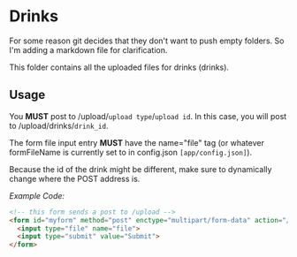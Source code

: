 # Drinks

For some reason git decides that they don't want to push empty folders.
So I'm adding a markdown file for clarification.

This folder contains all the uploaded files for drinks (drinks).

## Usage

You **MUST** post to /upload/`upload type`/`upload id`.
In this case, you will post to /upload/drinks/`drink_id`.

The form file input entry **MUST** have the name="file" tag 
(or whatever formFileName is currently set to in config.json `[app/config.json]`).

Because the id of the drink might be different, make sure to dynamically change
where the POST address is.

*Example Code:*
```html
<!-- this form sends a post to /upload -->
<form id="myform" method="post" enctype="multipart/form-data" action="/upload/drinks/1">
  <input type="file" name="file">
  <input type="submit" value="Submit">
</form>
```